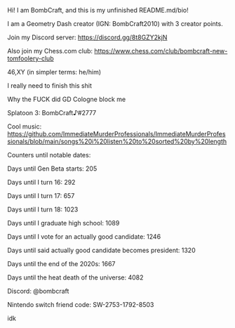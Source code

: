 Hi! I am BombCraft, and this is my unfinished README.md/bio!

I am a Geometry Dash creator (IGN: BombCraft2010) with 3 creator points.

Join my Discord server: https://discord.gg/8t8GZY2kjN

Also join my Chess.com club: https://www.chess.com/club/bombcraft-new-tomfoolery-club

46,XY (in simpler terms: he/him)

I really need to finish this shit

Why the FUCK did GD Cologne block me

Splatoon 3: BombCraft♪#2777

Cool music: https://github.com/ImmediateMurderProfessionals/ImmediateMurderProfessionals/blob/main/songs%20i%20listen%20to%20sorted%20by%20length

Counters until notable dates:

Days until Gen Beta starts: 205

Days until I turn 16: 292

Days until I turn 17: 657

Days until I turn 18: 1023

Days until I graduate high school: 1089

Days until I vote for an actually good candidate: 1246

Days until said actually good candidate becomes president: 1320

Days until the end of the 2020s: 1667

Days until the heat death of the universe: 4082

Discord: @bombcraft

Nintendo switch friend code: SW-2753-1792-8503

idk
